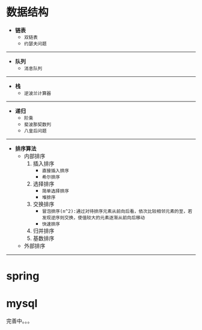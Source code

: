 # 数据结构
- **链表**
   + `双链表`
   + `约瑟夫问题`
***

- **队列**
   + `消息队列`
***

- **栈**
   + `逆波兰计算器`
***

- **递归**
   + `阶乘`
   + `斐波那契数列`
   + `八皇后问题`
***

- **排序算法**
   + 内部排序
     1. 插入排序
        * `直接插入排序`
        * `希尔排序`
     2. 选择排序
        * `简单选择排序`
        * `堆排序`
     3. 交换排序
        * `冒泡排序(n^2):通过对待排序元素从前向后看，依次比较相邻元素的至，若发现逆序则交换，使值较大的元素逐渐从前向后移动`
        * `快速排序`
     4. 归并排序
     5. 基数排序
   + 外部排序
***    


# spring

# mysql

完善中。。。
